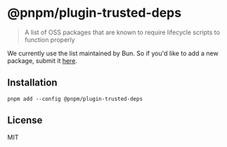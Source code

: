 # @pnpm/plugin-trusted-deps

> A list of OSS packages that are known to require lifecycle scripts to function properly

We currently use the list maintained by Bun. So if you'd like to add a new package, submit it [here](https://github.com/oven-sh/bun/blob/main/src/install/default-trusted-dependencies.txt).

## Installation

```
pnpm add --config @pnpm/plugin-trusted-deps
```

## License

MIT
